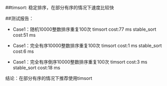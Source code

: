 ##timsort:
稳定排序，在部分有序的情况下速度比较快

##测试报告：
+  Case1：随机10000整数排序重复100次
timsort cost:77 ms
stable_sort cost:51 ms

+ Case1：完全有序10000整数排序重复100次
timsort cost:1 ms
stable_sort cost:6 ms

+ Case1：完全有序倒序10000整数排序重复100次
timsort cost:3 ms
stable_sort cost:18 ms


结论：在部分有序的情况下推荐使用timsort

